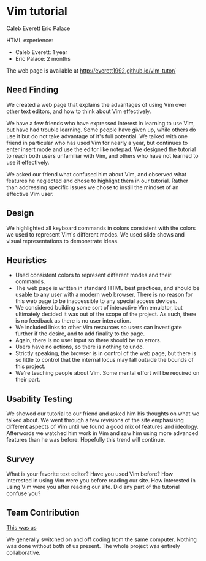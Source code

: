 # Vim tutorial
Caleb Everett
Eric Palace


HTML experience:
  - Caleb Everett: 1 year
  - Eric Palace:  2 months

The web page is available at http://everett1992.github.io/vim_tutor/

## Need Finding

We created a web page that explains the advantages of using Vim over other text editors,
and how to think about Vim effectively.

We have a few friends who have expressed interest in learning to use Vim, but have had trouble learning.
Some people have given up, while others do use it but do not take advantage of it's full potential.
We talked with one friend in particular who has used Vim for nearly a year, but continues to enter
insert mode and use the editor like notepad. We designed the tutorial to reach both users unfamiliar with
Vim, and others who have not learned to use it effectively.

We asked our friend what confused him about Vim, and observed what features he neglected and chose to highlight them
in our tutorial. Rather than addressing specific issues we chose to instill the mindset of an effective Vim user.

## Design

We highlighted all keyboard commands in colors consistent with the colors we used to represent Vim's different modes.
We used slide shows and visual representations to demonstrate ideas.


## Heuristics

- Used consistent colors to represent different modes and their commands.
- The web page is written in standard HTML best practices, and should be usable to any user with a modern web browser.
  There is no reason for this web page to be inaccessible to any special access devices.
- We considered building some sort of interactive Vim emulator, but ultimately decided it was out of the scope of
  the project. As such, there is no feedback as there is no user interaction.
- We included links to other Vim resources so users can investigate further if the desire, and to add finality to the page.
- Again, there is no user input so there should be no errors.
- Users have no actions, so there is nothing to undo.
- Strictly speaking, the browser is in control of the web page, but there is so little to control that the internal locus
  may fall outside the bounds of this project.
- We're teaching people about Vim. Some mental effort will be required on their part.

## Usability Testing

We showed our tutorial to our friend and asked him his thoughts on what we talked about.
We went through a few revisions of the site emphasising different aspects of Vim until we
found a good mix of features and ideology. Afterwords we watched him work in Vim and saw him using
more advanced features than he was before. Hopefully this trend will continue.

## Survey

What is your favorite text editor?
Have you used Vim before?
How interested in using Vim were you before reading our site.
How interested in using Vim were you after reading our site.
Did any part of the tutorial confuse you?

## Team Contribution

[This was us](https://www.youtube.com/watch?v=u8qgehH3kEQ)

We generally switched on and off coding from the same computer. Nothing was done without both of us present.
The whole project was entirely collaborative.

